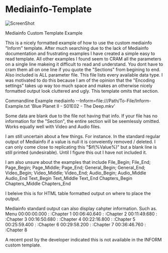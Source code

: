 # Mediainfo-Template
![ScreenShot](https://raw.githubusercontent.com/optio50/Mediainfo-Template/main/MediaInfo-Custom-Template.png?raw=true|alt=octocat)

Mediainfo Custom Template Example

This is a nicely formatted example of how to use the custom mediainfo "Inform" template.
After much searching due to the lack of Mediainfo documentation and frustrating examples
I have created a simple easy to read template.
All other examples I found seem to CRAM all the parameters on a single line makeing it difficult to read and understand.
You dont have to cram them all on one line if you quote the "Sections" from begining to end.
Also included is ALL parameter file. This file lists every available data type.
I was motivated to do this because I am of the opinion that the "Encoding settings" takes up way too much space and makes
an otherwise nicely formatted output look cluttered and ugly.
This template omits that section.

Commandline Example
mediainfo --Inform=file:///Path/To-File/Inform-Example.txt 'Blue Planet II - S01E02 - The Deep.mkv'

Some data are blank due to the file not having that info.
If your file has no information for the "Section", the entire section will be seemlessly omitted.
Works equally well with Video and Audio files.

I am still uncertain about a few things.
For instance.
In the standard regular output of Mediainfo if a value is null it is conveiently removed / deleted.
I can only come close to replicating this "$if(%Value%)" but a blank line is still printed (undesirable).
Until I figure this out I have not included it.

I am also unsure about the examples that include
File_Begin;
File_End;
Page_Begin;
Page_Middle;
Page_End;
General_Begin;
General_End;
Video_Begin;
Video_Middle;
Video_End;
Audio_Begin;
Audio_Middle
Audio_End
Text_Begin
Text_Middle
Text_End
Chapters_Begin
Chapters_Middle
Chapters_End

I beleive this is for HTML table formatted output on where to place the output.

Mediainfo standard output can also display cahpter information.
Such as.
Menu
00:00:00.000    : :Chapter 1
00:06:40.640                             : :Chapter 2
00:11:49.680                             : :Chapter 3
00:16:50.680                             : :Chapter 4
00:22:16.800                             : :Chapter 5
00:25:59.400                             : :Chapter 6
00:29:58.200                             : :Chapter 7
00:36:46.760                             : :Chapter 8

A recent post by the developer indicated this is not available in the INFORM custom template.
